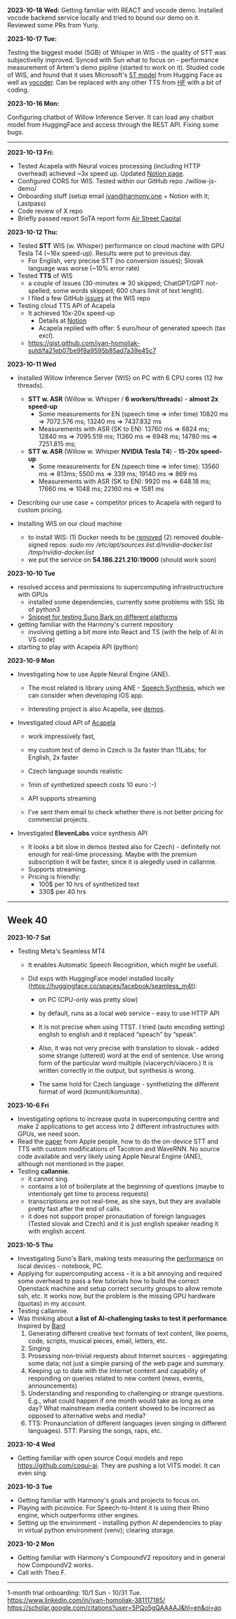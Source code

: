 **2023-10-18 Wed:**
Getting familiar with REACT and vocode demo. Installed vocode backend service locally and tried to bound our demo on it. Reviewed some PRs from Yuriy.

**2023-10-17 Tue:**

Testing the biggest model (5GB) of Whisper in WIS - the quality of STT was subjectivelly improved. Synced with Sun what to focus on - performance measurement of Artem's demo pipline (started to work on it). Studied code of WIS, and found that it uses Microsoft's [5T model](https://huggingface.co/microsoft/speecht5_tts) from Hugging Face as well as [vocoder](https://huggingface.co/microsoft/speecht5_hifigan).
Can be replaced with any other TTS from [HF](https://huggingface.co/models?pipeline_tag=text-to-speech&library=pytorch&sort=likes) with a bit of coding.

**2023-10-16 Mon:**

Configuring chatbot of Willow Inference Server. It can load any chatbot model from HuggingFace and access through the REST API. Fixing some bugs.

---

**2023-10-13 Fri:**

- Tested Acapela with Neural voices processing (including HTTP overhead) achieved ~3x speed up. Updated [Notion page](https://hill-baron-ebd.notion.site/Acapela-STT-26e27193c8534b6cb7af7db37bf925a8?pvs=4).
- Configured CORS for WIS. Tested within our GitHub repo ./willow-js-demo/
- Onboarding stuff (setup email ivan@harmony.one + Notion with it; Lastpass)
- Code review of X repo
- Briefly passed report SoTA report form [Air Street Capital](https://docs.google.com/presentation/d/156WpBF_rGvf4Ecg19oM1fyR51g4FAmHV3Zs0WLukrLQ/edit#slide=id.g24daeb7f4f0_0_3373)

**2023-10-12 Thu:**

- Tested **STT** WIS (w. Whisper) performance on cloud machine with GPU Tesla T4 (~16x speed-up). Results were put to previous day.
  - For English, very precise STT (no conversion issues); Slovak language was worse (~10% error rate)
- Tested **TTS** of WIS
  - a couple of issues (30-minutes => 30 skipped; ChatGPT/GPT not-spelled; some words skipped; 600 chars limit of text lenght).
  - I filed a few GitHub [issues](https://github.com/toverainc/willow-inference-server/issues/created_by/ivan-homoliak-sutd) at the WIS repo
- Testing cloud TTS API of Acapela
  - It achieved 10x-20x speed-up
    - Details at [Notion](https://www.notion.so/Acapela-STT-26e27193c8534b6cb7af7db37bf925a8?pvs=4)
    - Acapela replied with offer: 5 euro/hour of generated speech (tax excl).
  - https://gist.github.com/ivan-homoliak-sutd/fa21eb07be9f8a9595b85ad7a39e45c7

**2023-10-11 Wed**

- Installed Willow Inference Server (WIS) on PC with 6 CPU cores (12 hw threads).

  - **STT w. ASR** (Willow w. Whisper / **6 workers/threads**) - **almost 2x speed-up**
    - Some measurements for EN (speech time => infer time) 10820 ms => 7072.576 ms; 13240 ms => 7437.832 ms
    - Measurements with ASR (SK to EN): 13760 ms => 6824 ms; 12840 ms => 7095.519 ms; 11360 ms => 6948 ms; 14780 ms => 7251.815 ms;
  - **STT w. ASR** (Willow w. Whisper **NVIDIA Tesla T4**) - **15-20x speed-up**
    - Some measurements for EN (speech time => infer time): 13560 ms => 813ms; 5500 ms => 339 ms; 19140 ms => 869 ms
    - Measurements with ASR (SK to EN): 9920 ms => 648.18 ms; 17660 ms => 1048 ms; 22160 ms => 1581 ms

- Describing our use case + competitor prices to Acapela with regard to custom pricing.
- Installing WIS on our cloud machine
  - to install WIS:
    (1) Docker needs to be [removed](https://g.co/bard/share/73fa269c3f23)
    (2) removed double-signed repos: _sudo mv /etc/apt/sources.list.d/nvidia-docker.list /tmp/nvidia-docker.list_
  - we put the service on **54.186.221.210:19000** (should work soon)

**2023-10-10 Tue**

- resolved access and permissions to supercomputing infrastructructure with GPUs
  - installed some dependencies, currently some problems with SSL lib of python3
  - [Snippet for testing Suno Bark on different platforms](https://gist.github.com/ivan-homoliak-sutd/4be715812314668603ac780c72f11f04)
- getting familiar with the Harmony's current repository
  - involving getting a bit more into React and TS (with the help of AI in VS code)
- starting to play with Acapela API (python)

**2023-10-9 Mon**

- Investigating how to use Apple Neural Engine (ANE).

  - The most related is library using ANE - [Speech Synthesis](https://developer.apple.com/documentation/avfoundation/speech_synthesis "smartCard-inline"), which we can consider when developing iOS app.

  - Interesting project is also Acapella, see [demos](https://www.acapela-group.com/demos/ "smartCard-inline").

- Investigated cloud API of [Acapela](https://www.acapela-group.com/demos/)

  - work impressively fast,

  - my custom text of demo in Czech is 3x faster than 11Labs; for English, 2x faster

  - Czech language sounds realistic

  - 1min of synthetized speech costs 10 euro :-)

  - API supports streaming
  - I’ve sent them email to check whether there is not better pricing for commercial projects.

- Investigated **ElevenLabs** voice synthesis API
  - It looks a bit slow in demos (tested also for Czech) - definitelly not enough for real-time processing. Maybe with the premium subscription it will be faster, since it is alegedly used in callannie.
  - Supports streaming.
  - Pricing is friendly:
    - 100$ per 10 hrs of synthetized text
    - 330$ per 40 hrs

---

## Week 40

**2023-10-7 Sat**

- Testing Meta's Seamless MT4

  - It enables Automatic Speech Recognition, which might be usefull.

  - Did exps with HuggingFace model installed locally (https://huggingface.co/spaces/facebook/seamless_m4t):

    - on PC (CPU-only was pretty slow)
    - by default, runs as a local web service - easy to use HTTP API

    - It is not precise when using TTST. I tried (auto encoding setting) english to english and it replaced “speach” by “speak”.

    - Also, it was not very precise with translation to slovak - added some strange (uttered) word at the end of sentence. Use wrong form of the particular word multiple (viacerych/viacero.) It is written correctly in the output, but synthesis is wrong.
    - The same hold for Czech language - synthetizing the different format of word (komunit/komunita).

**2023-10-6 Fri**

- Investigating options to increase quota in supercomputing centre and make 2 applications to get access into 2 different infrastructures with GPUs, we need soon.
- Read the [paper](https://arxiv.org/pdf/2109.08710.pdf) from Apple people, how to do the on-device STT and TTS with custom modifications of Tacotron and WaveRNN. No source code available and very likely using Apple Neural Engine (ANE), although not mentioned in the paper.
- Testing **callannie**.
  - it cannot sing
  - contains a lot of boilerplate at the beginning of questions (maybe to intentionaly get time to process requests)
  - transcriptions are not real-time, as she says, but they are available pretty fast after the end of calls.
  - it does not support proper pronautiation of foreign languages (Tested slovak and Czech) and it is just english speaker reading it with english accent.

**2023-10-5 Thu**

- Investigating Suno's Bark, making tests measuring the [performance](https://docs.google.com/spreadsheets/d/19K1Z4wuYO1eUxwAzibDi4KdvOYjIWkoMsai8dqHaOXE/edit#gid=0) on local devices - notebook, PC.
- Applying for supercomputing access - it is a bit annoying and required some overhead to pass a few tutorials how to build the correct Openstack machine and setup correct security groups to allow remote ssh, etc. It works now, but the problem is the missing GPU hardware (quotas) in my account.
- Testing callannie.
- Was thinking about **a list of AI-challenging tasks to test it performance**. Inspired by [Bard](https://bard.google.com/share/a0169941d76e)
  1. Generating different creative text formats of text content, like poems, code, scripts, musical pieces, email, letters, etc.
  2. Singing
  3. Prosessing non-trivial requests about Internet sources - aggregating some data; not just a simple parsing of the web page and summary.
  4. Keeping up to date with the Internet content and capability of responding on queries related to new content (news, events, announcements)
  5. Understanding and responding to challenging or strange questions. E.g., what could happen if one month would take as long as one day? What mainstream media content showed to be incorrect as opposed to alternative webs and media?
  6. TTS: Pronaunciation of different languages (even singing in different languages). STT: Parsing the songs, raps, etc.

**2023-10-4 Wed**

- Getting familiar with open source Coqui models and repo https://github.com/coqui-ai. They are pushing a lot VITS model. It can even sing.

**2023-10-3 Tue**

- Getting familiar with Harmony's goals and projects to focus on.
- Playing with picovoice. For Speech-to-Intent it is using their Rhino engine, which outperforms other engines.
- Setting up the environment - installing python AI dependencies to play in virtual python environment (venv); clearing storage.

**2023-10-2 Mon**

- Getting familiar with Harmony's CompoundV2 repository and in general how CompoundV2 works.
- Call with Theo F.

---

1-month trial onboarding: 10/1 Sun - 10/31 Tue.
https://www.linkedin.com/in/ivan-homoliak-381117185/
https://scholar.google.com/citations?user=5PQo5gQAAAAJ&hl=en&oi=ao
